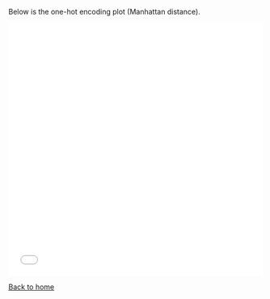 Below is the one-hot encoding plot (Manhattan distance).

<iframe src="../html/pokemon_encoding.html"
    sandbox="allow-same-origin allow-scripts"
    width="100%"
    height="500"
    scrolling="no"
    seamless="seamless"
    frameborder="0">
</iframe>

[Back to home](../index.md)
